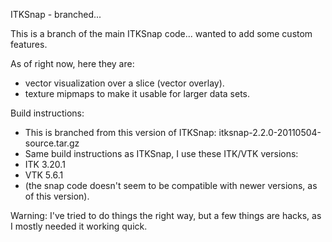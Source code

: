 ITKSnap - branched...

This is a branch of the main ITKSnap code... wanted to add some custom features.

As of right now, here they are:

 - vector visualization over a slice (vector overlay).
 - texture mipmaps to make it usable for larger data sets.

Build instructions:
 - This is branched from this version of ITKSnap: itksnap-2.2.0-20110504-source.tar.gz
 - Same build instructions as ITKSnap, I use these ITK/VTK versions:
 - ITK 3.20.1
 - VTK 5.6.1
 - (the snap code doesn't seem to be compatible with newer versions, as of this version).


Warning: I've tried to do things the right way, but a few things are hacks, as I mostly needed it working quick.


